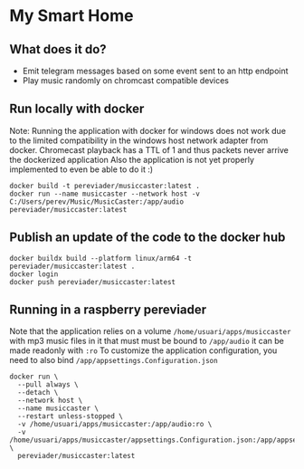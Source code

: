 # My Smart Home

## What does it do?

- Emit telegram messages based on some event sent to an http endpoint
- Play music randomly on chromcast compatible devices

## Run locally with docker 
Note: Running the application with docker for windows does not work due to the limited compatibility in the windows host network adapter from docker. Chromecast playback has a TTL of 1 and thus packets never arrive the dockerized application
Also the application is not yet properly implemented to even be able to do it :)
```
docker build -t pereviader/musiccaster:latest .
docker run --name musiccaster --network host -v C:/Users/perev/Music/MusicCaster:/app/audio pereviader/musiccaster:latest
```

## Publish an update of the code to the docker hub
```
docker buildx build --platform linux/arm64 -t pereviader/musiccaster:latest .
docker login
docker push pereviader/musiccaster:latest
```

## Running in a raspberry pereviader
Note that the application relies on a volume `/home/usuari/apps/musiccaster` with mp3 music files in it that must must be bound to `/app/audio` it can be made readonly with `:ro`
To customize the application configuration, you need to also bind `/app/appsettings.Configuration.json`

```
docker run \
  --pull always \
  --detach \
  --network host \
  --name musiccaster \
  --restart unless-stopped \
  -v /home/usuari/apps/musiccaster:/app/audio:ro \
  -v /home/usuari/apps/musiccaster/appsettings.Configuration.json:/app/appsettings.Configuration.json:ro \
  pereviader/musiccaster:latest
```

